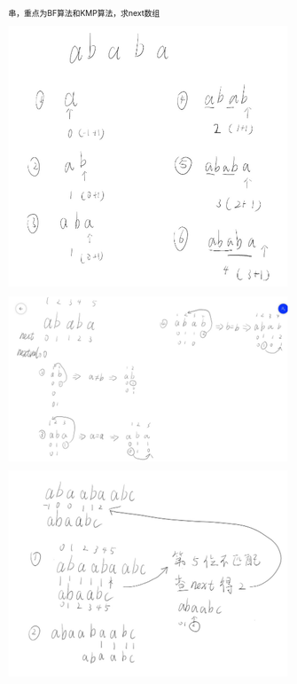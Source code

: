 <!--
 * @Author: D_bxg
 * @Date: 2021-12-13 19:06:17
 * @LastEditors: D_bxg
 * @LastEditTime: 2021-12-13 19:48:10
 * @Description: file content
 * @FilePath: \data-structures-and-algorithms\c\1 Linear\1.4 String\README.md
-->
串，重点为BF算法和KMP算法，求next数组

![](image/1.jpg)

![](image/2.jpg)

![KMP](image/3.jpg)
